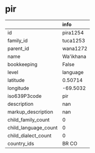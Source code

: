 # pir
|                      | info      |
|:---------------------|:----------|
| id                   | pira1254  |
| family_id            | tuca1253  |
| parent_id            | wana1272  |
| name                 | Wa'ikhana |
| bookkeeping          | False     |
| level                | language  |
| latitude             | 0.50714   |
| longitude            | -69.5032  |
| iso639P3code         | pir       |
| description          | nan       |
| markup_description   | nan       |
| child_family_count   | 0         |
| child_language_count | 0         |
| child_dialect_count  | 0         |
| country_ids          | BR CO     |